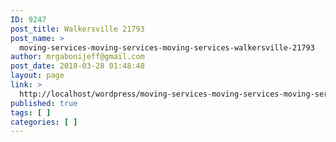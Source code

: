 ```yaml
---
ID: 9247
post_title: Walkersville 21793
post_name: >
  moving-services-moving-services-moving-services-walkersville-21793
author: mrgabonijeff@gmail.com
post_date: 2018-03-28 01:48:48
layout: page
link: >
  http://localhost/wordpress/moving-services-moving-services-moving-services-walkersville-21793/
published: true
tags: [ ]
categories: [ ]
---
```

